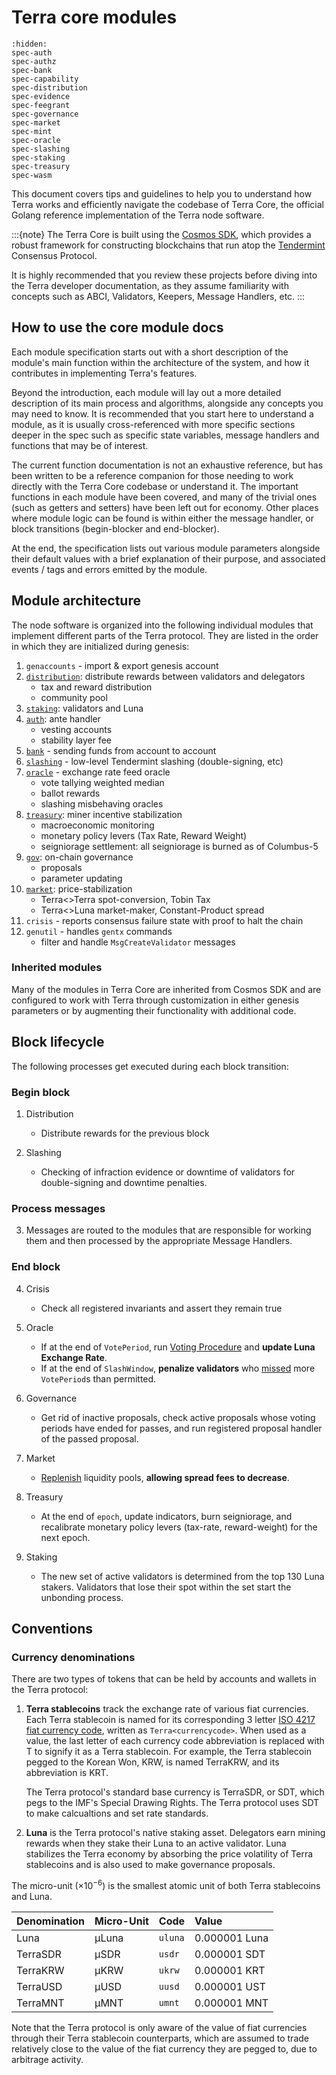 # Terra core modules

```{toctree}
:hidden:
spec-auth
spec-authz
spec-bank
spec-capability
spec-distribution
spec-evidence
spec-feegrant
spec-governance
spec-market
spec-mint
spec-oracle
spec-slashing
spec-staking
spec-treasury
spec-wasm
```
This document covers tips and guidelines to help you to understand how Terra works and efficiently navigate the codebase of Terra Core, the official Golang reference implementation of the Terra node software.

:::{note}
The Terra Core is built using the [Cosmos SDK](https://cosmos.network/sdk), which provides a robust framework for constructing blockchains that run atop the [Tendermint](https://tendermint.com/) Consensus Protocol.

It is highly recommended that you review these projects before diving into the Terra developer documentation, as they assume familiarity with concepts such as ABCI, Validators, Keepers, Message Handlers, etc.
:::

## How to use the core module docs

Each module specification starts out with a short description of the module's main function within the architecture of the system, and how it contributes in implementing Terra's features.

Beyond the introduction, each module will lay out a more detailed description of its main process and algorithms, alongside any concepts you may need to know. It is recommended that you start here to understand a module, as it is usually cross-referenced with more specific sections deeper in the spec such as specific state variables, message handlers and functions that may be of interest.

The current function documentation is not an exhaustive reference, but has been written to be a reference companion for those needing to work directly with the Terra Core codebase or understand it. The important functions in each module have been covered, and many of the trivial ones (such as getters and setters) have been left out for economy. Other places where module logic can be found is within either the message handler, or block transitions (begin-blocker and end-blocker).

At the end, the specification lists out various module parameters alongside their default values with a brief explanation of their purpose, and associated events / tags and errors emitted by the module.

## Module architecture

The node software is organized into the following individual modules that implement different parts of the Terra protocol. They are listed in the order in which they are initialized during genesis:

1. `genaccounts` - import & export genesis account
2. [`distribution`](spec-distribution.md): distribute rewards between validators and delegators
   - tax and reward distribution
   - community pool
3. [`staking`](spec-staking.md): validators and Luna
4. [`auth`](spec-auth.md): ante handler
   - vesting accounts
   - stability layer fee
5. [`bank`](spec-bank.md) - sending funds from account to account
6. [`slashing`](spec-slashing.md) - low-level Tendermint slashing (double-signing, etc)
7. [`oracle`](spec-oracle.md) - exchange rate feed oracle
   - vote tallying weighted median
   - ballot rewards
   - slashing misbehaving oracles
8. [`treasury`](spec-treasury.md): miner incentive stabilization
   - macroeconomic monitoring
   - monetary policy levers (Tax Rate, Reward Weight)
   - seigniorage settlement: all seigniorage is burned as of Columbus-5
9. [`gov`](spec-governance.md): on-chain governance
    - proposals
    - parameter updating
10. [`market`](spec-market.md): price-stabilization
    - Terra<>Terra spot-conversion, Tobin Tax
    - Terra<>Luna market-maker, Constant-Product spread
11. `crisis` - reports consensus failure state with proof to halt the chain
12. `genutil` - handles `gentx` commands
    - filter and handle `MsgCreateValidator` messages

### Inherited modules

Many of the modules in Terra Core are inherited from Cosmos SDK and are configured to work with Terra through customization in either genesis parameters or by augmenting their functionality with additional code.

## Block lifecycle

The following processes get executed during each block transition:

### Begin block

1. Distribution

   - Distribute rewards for the previous block

2. Slashing
   - Checking of infraction evidence or downtime of validators for double-signing and downtime penalties.

### Process messages

3. Messages are routed to the modules that are responsible for working them and then processed by the appropriate Message Handlers.

### End block

4. Crisis

   - Check all registered invariants and assert they remain true

5. Oracle

   - If at the end of `VotePeriod`, run [Voting Procedure](spec-oracle.md#voting-procedure) and **update Luna Exchange Rate**.
   - If at the end of `SlashWindow`, **penalize validators** who [missed](spec-slashing.md) more `VotePeriod`s than permitted.

6. Governance

   - Get rid of inactive proposals, check active proposals whose voting periods have ended for passes, and run registered proposal handler of the passed proposal.

7. Market

   - [Replenish](spec-market.md#end-block) liquidity pools, **allowing spread fees to decrease**.

8. Treasury

   - At the end of `epoch`, update indicators, burn seigniorage, and recalibrate monetary policy levers (tax-rate, reward-weight) for the next epoch.

9. Staking
   - The new set of active validators is determined from the top 130 Luna stakers. Validators that lose their spot within the set start the unbonding process.

## Conventions

### Currency denominations

There are two types of tokens that can be held by accounts and wallets in the Terra protocol:

1. **Terra stablecoins** track the exchange rate of various fiat currencies. Each Terra stablecoin is named for its corresponding 3 letter [ISO 4217 fiat currency code](https://www.xe.com/iso4217.php), written as `Terra<currencycode>`. When used as a value, the last letter of each currency code abbreviation is replaced with T to signify it as a Terra stablecoin. For example, the Terra stablecoin pegged to the Korean Won, KRW, is named  TerraKRW, and its abbreviation is KRT.

   The Terra protocol's standard base currency is TerraSDR, or SDT, which pegs to the IMF's Special Drawing Rights. The Terra protocol uses SDT to make calcualtions and set rate standards.

2. **Luna** is the Terra protocol's native staking asset. Delegators earn mining rewards when they stake their Luna to an active validator. Luna stabilizes the Terra economy by absorbing the price volatility of Terra stablecoins and is also used to make governance proposals.

The micro-unit ($\times 10^{-6}$) is the smallest atomic unit of both Terra stablecoins and Luna.

| Denomination | Micro-Unit | Code    | Value         |
| :----------- | :--------- | :------ | :------------ |
| Luna         | µLuna      | `uluna` | 0.000001 Luna |
| TerraSDR     | µSDR       | `usdr`  | 0.000001 SDT  |
| TerraKRW     | µKRW       | `ukrw`  | 0.000001 KRT  |
| TerraUSD     | µUSD       | `uusd`  | 0.000001 UST  |
| TerraMNT     | µMNT       | `umnt`  | 0.000001 MNT  |

Note that the Terra protocol is only aware of the value of fiat currencies through their Terra stablecoin counterparts, which are assumed to trade relatively close to the value of the fiat currency they are pegged to, due to arbitrage activity.
